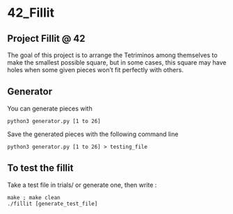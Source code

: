 # 42_Fillit

## Project Fillit @ 42

The goal of this project is to arrange the Tetriminos among themselves to make the
smallest possible square, but in some cases, this square may have holes when some given
pieces won’t fit perfectly with others.


## Generator
You can generate pieces with
```
python3 generator.py [1 to 26]
```
Save the generated pieces with the following command line
```
python3 generator.py [1 to 26] > testing_file
```

## To test the fillit
Take a test file in trials/ or generate one, then write :
```
make ; make clean
./fillit [generate_test_file]
```
